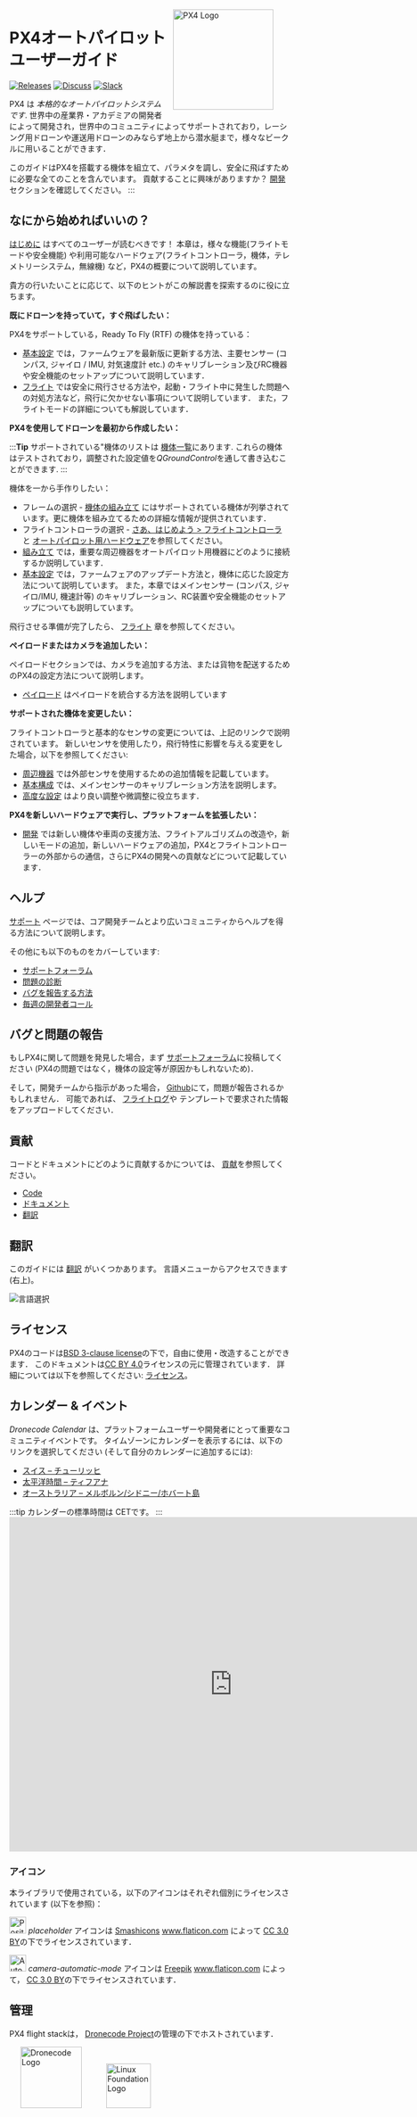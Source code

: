 <div style="float:right; padding:10px; margin-right:20px;"><a href="https://px4.io/"><img src="../assets/site/logo_pro_small.png" title="PX4 Logo" width="180px" /></a></div>

# PX4オートパイロット　ユーザーガイド

[![Releases](https://img.shields.io/badge/release-master-blue.svg)](https://github.com/PX4/PX4-Autopilot/releases) [![Discuss](https://img.shields.io/badge/discuss-px4-ff69b4.svg)](https://discuss.px4.io//) [![Slack](../assets/site/slack.svg)](https://join.slack.com/t/px4/shared_invite/zt-si4xo5qs-R4baYFmMjlrT4rQK5yUnaA)

PX4 は *本格的なオートパイロットシステムです*. 世界中の産業界・アカデミアの開発者によって開発され，世界中のコミュニティによってサポートされており，レーシング用ドローンや運送用ドローンのみならず地上から潜水艇まで，様々なビークルに用いることができます．

このガイドはPX4を搭載する機体を組立て、パラメタを調し、安全に飛ばすために必要な全てのことを含んでいます。 貢献することに興味がありますか？ [開発](development/development.md) セクションを確認してください。
:::

## なにから始めればいいの？

[はじめに](getting_started/README.md) はすべてのユーザーが読むべきです！ 本章は，様々な機能(フライトモードや安全機能) や利用可能なハードウェア(フライトコントローラ，機体，テレメトリーシステム，無線機) など，PX4の概要について説明しています。

貴方の行いたいことに応じて、以下のヒントがこの解説書を探索するのに役に立ちます。

**既にドローンを持っていて，すぐ飛ばしたい：**

PX4をサポートしている，Ready To Fly (RTF) の機体を持っている：

* [基本設定](config/README.md) では，ファームウェアを最新版に更新する方法、主要センサー (コンパス, ジャイロ / IMU, 対気速度計 etc.) のキャリブレーション及びRC機器や安全機能のセットアップについて説明しています．
* [フライト](flying/README.md) では安全に飛行させる方法や，起動・フライト中に発生した問題への対処方法など，飛行に欠かせない事項について説明しています． また，フライトモードの詳細についても解説しています．

**PX4を使用してドローンを最初から作成したい：**

:::**Tip** サポートされている"機体のリストは [機体一覧](airframes/airframe_reference.md)にあります. これらの機体はテストされており，調整された設定値を*QGroundControl*を通して書き込むことができます.
:::

機体を一から手作りしたい：

* フレームの選択 - [機体の組み立て](airframes/README.md) にはサポートされている機体が列挙されています。更に機体を組み立てるための詳細な情報が提供されています．
* フライトコントローラの選択 - [さあ、はじめよう > フライトコントローラ](getting_started/flight_controller_selection.md) と [オートパイロット用ハードウェア](flight_controller/README.md)を参照してください。
* [組み立て](assembly/README.md) では，重要な周辺機器をオートパイロット用機器にどのように接続するか説明しています．
* [基本設定](config/README.md) では，ファームフェアのアップデート方法と，機体に応じた設定方法について説明しています。 また，本章ではメインセンサー (コンパス, ジャイロ/IMU, 機速計等) のキャリブレーション、RC装置や安全機能のセットアップについても説明しています。

飛行させる準備が完了したら、 [フライト](flying/README.md) 章を参照してください。

**ペイロードまたはカメラを追加したい：**

ペイロードセクションでは、カメラを追加する方法、または貨物を配送するためのPX4の設定方法について説明します。

* [ペイロード](payloads/README.md) はペイロードを統合する方法を説明しています

**サポートされた機体を変更したい：**

フライトコントローラと基本的なセンサの変更については、上記のリンクで説明されています。 新しいセンサを使用したり，飛行特性に影響を与える変更をした場合，以下を参照してください:

* [周辺機器](peripherals/README.md) では外部センサを使用するための追加情報を記載しています。
* [基本構成](config/README.md) では、メインセンサーのキャリブレーション方法を説明します。
* [高度な設定](advanced_config/README.md) はより良い調整や微調整に役立ちます．

**PX4を新しいハードウェアで実行し、プラットフォームを拡張したい：**

* [開発](development/development.md) では新しい機体や車両の支援方法、フライトアルゴリズムの改造や，新しいモードの追加，新しいハードウェアの追加，PX4とフライトコントローラーの外部からの通信，さらにPX4の開発への貢献などについて記載しています．

## ヘルプ

[サポート](contribute/support.md) ページでは、コア開発チームとより広いコミュニティからヘルプを得る方法について説明します。

その他にも以下のものをカバーしています:

* [サポートフォーラム](contribute/support.md#forums-and-chat)
* [問題の診断](contribute/support.md#diagnosing-problems)
* [バグを報告する方法](contribute/support.md#issue-bug-reporting)
* [毎週の開発者コール](contribute/support.md#weekly-dev-call)

## バグと問題の報告

もしPX4に関して問題を発見した場合，まず [サポートフォーラム](contribute/support.md#forums-and-chat)に投稿してください (PX4の問題ではなく，機体の設定等が原因かもしれないため)．

そして，開発チームから指示があった場合， [Github](https://github.com/PX4/PX4-Autopilot/issues)にて，問題が報告されるかもしれません． 可能であれば、 [フライトログ](getting_started/flight_reporting.md)や テンプレートで要求された情報をアップロードしてください． 

## 貢献

コードとドキュメントにどのように貢献するかについては、 [貢献](contribute/README.md)を参照してください。

* [Code](contribute/README.md)
* [ドキュメント](contribute/docs.md)
* [翻訳](contribute/translation.md)

## 翻訳

このガイドには [翻訳](contribute/translation.md) がいくつかあります。 言語メニューからアクセスできます(右上)。

![言語選択](../assets/vuepress/language_selector.png)

## ライセンス

PX4のコードは[BSD 3-clause license](https://opensource.org/licenses/BSD-3-Clause)の下で，自由に使用・改造することができます． このドキュメントは[CC BY 4.0](https://creativecommons.org/licenses/by/4.0/)ライセンスの元に管理されています． 詳細については以下を参照してください: [ライセンス](contribute/licenses.md)。

## カレンダー & イベント

*Dronecode Calendar* は、プラットフォームユーザーや開発者にとって重要なコミュニティイベントです。 タイムゾーンにカレンダーを表示するには、以下のリンクを選択してください (そして自分のカレンダーに追加するには):

* [スイス – チューリッヒ](https://calendar.google.com/calendar/embed?src=linuxfoundation.org_g21tvam24m7pm7jhev01bvlqh8%40group.calendar.google.com&ctz=Europe%2FZurich)
* [太平洋時間 – ティフアナ](https://calendar.google.com/calendar/embed?src=linuxfoundation.org_g21tvam24m7pm7jhev01bvlqh8%40group.calendar.google.com&ctz=America%2FTijuana)
* [オーストラリア – メルボルン/シドニー/ホバート島](https://calendar.google.com/calendar/embed?src=linuxfoundation.org_g21tvam24m7pm7jhev01bvlqh8%40group.calendar.google.com&ctz=Australia%2FSydney)

:::tip
カレンダーの標準時間は CETです。 ::: <iframe src="https://calendar.google.com/calendar/embed?title=Dronecode%20Calendar&amp;mode=WEEK&amp;height=600&amp;wkst=1&amp;bgcolor=%23FFFFFF&amp;src=linuxfoundation.org_g21tvam24m7pm7jhev01bvlqh8%40group.calendar.google.com&amp;color=%23691426&amp;ctz=Europe%2FZurich" style="border-width:0" width="800" height="600" frameborder="0" scrolling="no"></iframe> 

### アイコン

本ライブラリで使用されている，以下のアイコンはそれぞれ個別にライセンスされています (以下を参照)：

<img src="../assets/site/position_fixed.svg" title="Position fix required (e.g. GPS)" width="30px" /> *placeholder* アイコンは <a href="https://www.flaticon.com/authors/smashicons" title="Smashicons">Smashicons</a> <a href="https://www.flaticon.com/" title="Flaticon">www.flaticon.com</a> によって <a href="https://creativecommons.org/licenses/by/3.0/" title="Creative Commons BY 3.0" target="_blank">CC 3.0 BY</a>の下でライセンスされています．

<img src="../assets/site/automatic_mode.svg" title="Automatic mode" width="30px" /> *camera-automatic-mode* アイコンは <a href="https://www.freepik.com" title="Freepik">Freepik</a> <a href="https://www.flaticon.com/" title="Flaticon">www.flaticon.com</a> によって， <a href="http://creativecommons.org/licenses/by/3.0/" title="Creative Commons BY 3.0" target="_blank">CC 3.0 BY</a>の下でライセンスされています．

## 管理

PX4 flight stackは， [Dronecode Project](https://www.dronecode.org/)の管理の下でホストされています．

<a href="https://www.dronecode.org/" style="padding:20px" ><img src="https://mavlink.io/assets/site/logo_dronecode.png" alt="Dronecode Logo" width="110px"/></a>
<a href="https://www.linuxfoundation.org/projects" style="padding:20px;"><img src="https://mavlink.io/assets/site/logo_linux_foundation.png" alt="Linux Foundation Logo" width="80px" /></a>

<div style="padding:10px">&nbsp;</div>

